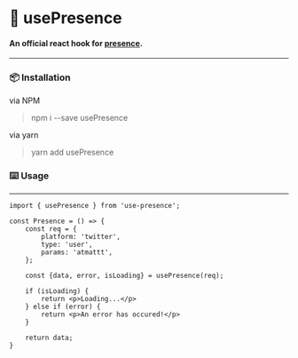 # 🌙 usePresence
#### An official react hook for [presence](https://presence.im).

---

### 📦 Installation

via NPM
> npm i --save usePresence

via yarn 
> yarn add usePresence

### ⌨️ Usage

----

```tsx
import { usePresence } from 'use-presence';

const Presence = () => {
	const req = {
		platform: 'twitter',
		type: 'user',
		params: 'atmattt',
	};
	
	const {data, error, isLoading} = usePresence(req);

	if (isLoading) {
		return <p>Loading...</p>
	} else if (error) {
		return <p>An error has occured!</p>
	}
	
	return data;
}
```

